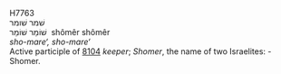 <body>
  <p>H7763<br>  שׁמר    שׁומר  <br> שׁוֹמֵר  שׁוֹמֵר  ‎  shômêr  shômêr  <br><i>sho-mare‘,</i> <i>sho-mare‘ </i><br>Active participle of <a href="h8104.htm">8104</a>  <i>keeper</i>; <i>Shomer</i>, the name of two Israelites: - Shomer.<br></p>
 </body>